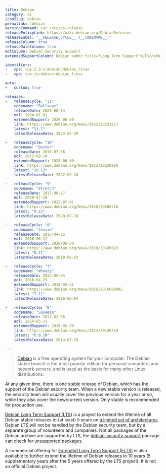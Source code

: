 ```yaml
---
title: Debian
category: os
iconSlug: debian
permalink: /debian
versionCommand: cat /etc/os-release
releasePolicyLink: https://wiki.debian.org/DebianReleases
releaseLabel: "__RELEASE_CYCLE__ (__CODENAME__)"
releaseColumn: true
releaseDateColumn: true
eolColumn: Debian Security Support
extendedSupportColumn: Debian <abbr title="Long Term Support">LTS</abbr>

identifiers:
-   cpe: cpe:2.3:o:debian:debian_linux
-   cpe: cpe:/o:debian:debian_linux

auto:
-   custom: true

releases:
-   releaseCycle: "11"
    codename: "Bullseye"
    releaseDate: 2021-08-14
    eol: 2024-07-01
    extendedSupport: 2026-06-30
    link: https://www.debian.org/News/2022/20221217
    latest: "11.7"
    latestReleaseDate: 2023-04-29

-   releaseCycle: "10"
    codename: "Buster"
    releaseDate: 2019-07-06
    eol: 2022-09-10
    extendedSupport: 2024-06-30
    link: https://www.debian.org/News/2022/20220910
    latest: "10.13"
    latestReleaseDate: 2022-09-10

-   releaseCycle: "9"
    codename: "Stretch"
    releaseDate: 2017-06-17
    eol: 2020-07-18
    extendedSupport: 2022-07-01
    link: https://www.debian.org/News/2020/20200718
    latest: "9.13"
    latestReleaseDate: 2020-07-18

-   releaseCycle: "8"
    codename: "Jessie"
    releaseDate: 2015-04-25
    eol: 2018-06-17
    extendedSupport: 2020-06-30
    link: https://www.debian.org/News/2018/20180623
    latest: "8.11"
    latestReleaseDate: 2018-06-23

-   releaseCycle: "7"
    codename: "Wheezy"
    releaseDate: 2013-05-04
    eol: 2016-04-25
    extendedSupport: 2018-05-31
    link: https://www.debian.org/News/2016/2016060402
    latest: "7.11"
    latestReleaseDate: 2016-06-04

-   releaseCycle: "6"
    codename: "Squeeze"
    releaseDate: 2011-02-06
    eol: 2014-05-31
    extendedSupport: 2016-02-29
    link: https://www.debian.org/News/2014/20140719
    latest: "6.0.10"
    latestReleaseDate: 2014-07-19

---
```


> [Debian](https://www.debian.org/) is a free operating system for your computer. The Debian stable
> branch is the most popular edition for personal computers and network servers, and is used as the
> basis for many other Linux distributions.

At any given time, there is one stable release of Debian, which has the support of the Debian
security team. When a new stable version is released, the security team will usually cover the
previous version for a year or so, while they also cover the new/current version. Only stable is
recommended for production use.

[Debian Long Term Support (LTS)](https://wiki.debian.org/LTS) is a project to extend the lifetime of
all Debian stable releases to (at least) 5 years on [a limited set of
architectures](https://lts-team.pages.debian.net/wiki/FAQ.html#what-architectures-are-supported).
Debian LTS will not be handled by the Debian security team, but by a separate group of volunteers
and companies. Not all packages of the Debian archive are supported by LTS, the
[debian-security-support](https://wiki.debian.org/LTS/Using#Check_for_unsupported_packages) package
can check for unsupported packages.

A commercial offering for [Extended Long Term Support (ELTS)](https://wiki.debian.org/LTS/Extended)
is also available to further extend the lifetime of Debian releases to 10 years (5 supplementary
years after the 5 years offered by the LTS project). It is not an official Debian project.
